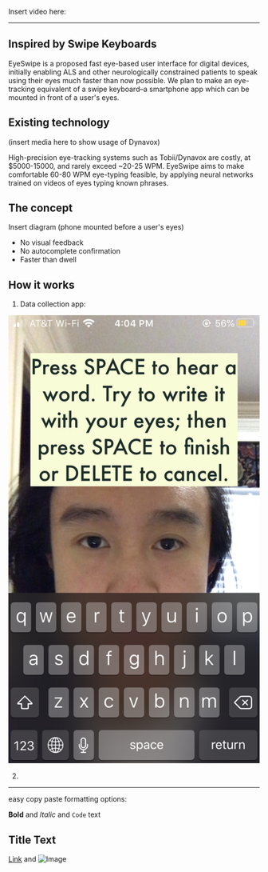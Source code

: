 
Insert video here:

---

## Inspired by Swipe Keyboards

EyeSwipe is a proposed fast eye-based user interface for digital devices, initially enabling ALS and other neurologically constrained patients to speak using their eyes much faster than now possible. We plan to make an eye-tracking equivalent of a swipe keyboard–a smartphone app which can be mounted in front of a user's eyes.

## Existing technology

(insert media here to show usage of Dynavox)

High-precision eye-tracking systems such as Tobii/Dynavox are costly, at $5000-15000, and rarely exceed ~20-25 WPM. EyeSwipe aims to make comfortable 60-80 WPM eye-typing feasible, by applying neural networks trained on videos of eyes typing known phrases.

## The concept

Insert diagram (phone mounted before a user's eyes)

- No visual feedback
- No autocomplete confirmation
- Faster than dwell


## How it works

1. Data collection app:

![](IMG_7730.PNG)



2. 




---
easy copy paste formatting options:

**Bold** and _Italic_ and `Code` text
## Title Text
[Link](url) and ![Image](src)
